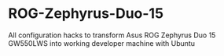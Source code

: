 # ROG-Zephyrus-Duo-15
All configuration hacks to transform Asus ROG Zephyrus Duo 15 GW550LWS into working developer machine with Ubuntu
